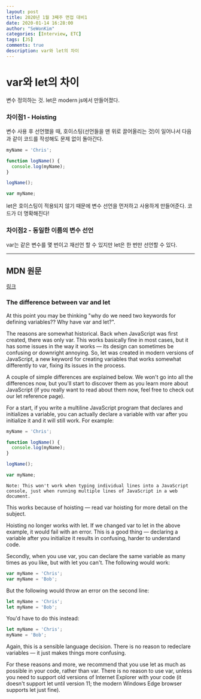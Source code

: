 ```yaml
---
layout: post
title: 2020년 1월 3째주 면접 대비1 
date: 2020-01-14 16:28:00
author: "SeWonKim"
categories: [Interview, ETC]
tags: [JS]
comments: true
description: var와 let의 차이
---
```


# var와 let의 차이

변수 정의하는 것. let은 modern js에서 만들어졌다.

### 차이점1 - Hoisting

변수 사용 후 선언했을 때, 호이스팅(선언들을 맨 위로 끌어올리는 것)이 일어나서 다음과 같이 코드를 작성해도 문제 없이 돌아간다.

```javascript
myName = 'Chris';

function logName() {
  console.log(myName);
}

logName();

var myName;
```

let은 호이스팅이 적용되지 않기 때문에 변수 선언을 먼저하고 사용하게 만들어준다. 코드가 더 명확해진다!



### 차이점2 - 동일한 이름의 변수 선언

var는 같은 변수를 몇 번이고 재선언 할 수 있지만 let은 한 번만 선언할 수 있다.


---

## MDN 원문

[링크](https://developer.mozilla.org/en-US/docs/Learn/JavaScript/First_steps/Variables#The_difference_between_var_and_let)

### The difference between var and let

At this point you may be thinking "why do we need two keywords for defining variables?? Why have var and let?".

The reasons are somewhat historical. Back when JavaScript was first created, there was only var. This works basically fine in most cases, but it has some issues in the way it works — its design can sometimes be confusing or downright annoying. So, let was created in modern versions of JavaScript, a new keyword for creating variables that works somewhat differently to var, fixing its issues in the process.

A couple of simple differences are explained below. We won't go into all the differences now, but you'll start to discover them as you learn more about JavaScript (if you really want to read about them now, feel free to check out our let reference page).

For a start, if you write a multiline JavaScript program that declares and initializes a variable, you can actually declare a variable with var after you initialize it and it will still work. For example:

```javascript
myName = 'Chris';

function logName() {
  console.log(myName);
}

logName();

var myName;
```

`Note: This won't work when typing individual lines into a JavaScript console, just when running multiple lines of JavaScript in a web document.`

This works because of hoisting — read var hoisting for more detail on the subject.

Hoisting no longer works with let. If we changed var to let in the above example, it would fail with an error. This is a good thing — declaring a variable after you initialize it results in confusing, harder to understand code.

Secondly, when you use var, you can declare the same variable as many times as you like, but with let you can't. The following would work:

```javascript
var myName = 'Chris';
var myName = 'Bob';
```
But the following would throw an error on the second line:

```javascript
let myName = 'Chris';
let myName = 'Bob';
```
You'd have to do this instead:

```javascript
let myName = 'Chris';
myName = 'Bob';
```
Again, this is a sensible language decision. There is no reason to redeclare variables — it just makes things more confusing.

For these reasons and more, we recommend that you use let as much as possible in your code, rather than var. There is no reason to use var, unless you need to support old versions of Internet Explorer with your code (it doesn't support let until version 11; the modern Windows Edge browser supports let just fine).
